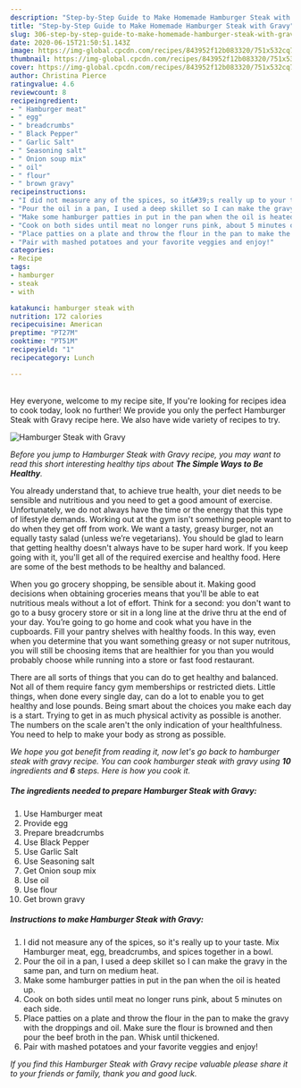 ```yaml
---
description: "Step-by-Step Guide to Make Homemade Hamburger Steak with Gravy"
title: "Step-by-Step Guide to Make Homemade Hamburger Steak with Gravy"
slug: 306-step-by-step-guide-to-make-homemade-hamburger-steak-with-gravy
date: 2020-06-15T21:50:51.143Z
image: https://img-global.cpcdn.com/recipes/843952f12b083320/751x532cq70/hamburger-steak-with-gravy-recipe-main-photo.jpg
thumbnail: https://img-global.cpcdn.com/recipes/843952f12b083320/751x532cq70/hamburger-steak-with-gravy-recipe-main-photo.jpg
cover: https://img-global.cpcdn.com/recipes/843952f12b083320/751x532cq70/hamburger-steak-with-gravy-recipe-main-photo.jpg
author: Christina Pierce
ratingvalue: 4.6
reviewcount: 8
recipeingredient:
- " Hamburger meat"
- " egg"
- " breadcrumbs"
- " Black Pepper"
- " Garlic Salt"
- " Seasoning salt"
- " Onion soup mix"
- " oil"
- " flour"
- " brown gravy"
recipeinstructions:
- "I did not measure any of the spices, so it&#39;s really up to your taste. Mix Hamburger meat, egg, breadcrumbs, and spices together in a bowl."
- "Pour the oil in a pan, I used a deep skillet so I can make the gravy in the same pan, and turn on medium heat."
- "Make some hamburger patties in put in the pan when the oil is heated up."
- "Cook on both sides until meat no longer runs pink, about 5 minutes on each side."
- "Place patties on a plate and throw the flour in the pan to make the gravy with the droppings and oil. Make sure the flour is browned and then pour the beef broth in the pan. Whisk until thickened."
- "Pair with mashed potatoes and your favorite veggies and enjoy!"
categories:
- Recipe
tags:
- hamburger
- steak
- with

katakunci: hamburger steak with 
nutrition: 172 calories
recipecuisine: American
preptime: "PT27M"
cooktime: "PT51M"
recipeyield: "1"
recipecategory: Lunch

---
```

<br>
Hey everyone, welcome to my recipe site, If you're looking for recipes idea to cook today, look no further! We provide you only the perfect Hamburger Steak with Gravy recipe here. We also have wide variety of recipes to try.
<br>


![Hamburger Steak with Gravy](https://img-global.cpcdn.com/recipes/843952f12b083320/751x532cq70/hamburger-steak-with-gravy-recipe-main-photo.jpg)

<i>Before you jump to Hamburger Steak with Gravy recipe, you may want to read this short interesting healthy tips about <strong>The Simple Ways to Be Healthy</strong>.</i>

You already understand that, to achieve true health, your diet needs to be sensible and nutritious and you need to get a good amount of exercise. Unfortunately, we do not always have the time or the energy that this type of lifestyle demands. Working out at the gym isn't something people want to do when they get off from work. We want a tasty, greasy burger, not an equally tasty salad (unless we’re vegetarians). You should be glad to learn that getting healthy doesn't always have to be super hard work. If you keep going with it, you'll get all of the required exercise and healthy food. Here are some of the best methods to be healthy and balanced.

When you go grocery shopping, be sensible about it. Making good decisions when obtaining groceries means that you'll be able to eat nutritious meals without a lot of effort. Think for a second: you don't want to go to a busy grocery store or sit in a long line at the drive thru at the end of your day. You’re going to go home and cook what you have in the cupboards. Fill your pantry shelves with healthy foods. In this way, even when you determine that you want something greasy or not super nutritous, you will still be choosing items that are healthier for you than you would probably choose while running into a store or fast food restaurant.

There are all sorts of things that you can do to get healthy and balanced. Not all of them require fancy gym memberships or restricted diets. Little things, when done every single day, can do a lot to enable you to get healthy and lose pounds. Being smart about the choices you make each day is a start. Trying to get in as much physical activity as possible is another. The numbers on the scale aren't the only indication of your healthfulness. You need to help to make your body as strong as possible. 


<i>We hope you got benefit from reading it, now let's go back to hamburger steak with gravy recipe. You can cook hamburger steak with gravy using <strong>10</strong> ingredients and <strong>6</strong> steps. Here is how you cook it.
</i>

##### The ingredients needed to prepare Hamburger Steak with Gravy:

1. Use  Hamburger meat
1. Provide  egg
1. Prepare  breadcrumbs
1. Use  Black Pepper
1. Use  Garlic Salt
1. Use  Seasoning salt
1. Get  Onion soup mix
1. Use  oil
1. Use  flour
1. Get  brown gravy


##### Instructions to make Hamburger Steak with Gravy:

1. I did not measure any of the spices, so it&#39;s really up to your taste. Mix Hamburger meat, egg, breadcrumbs, and spices together in a bowl.
1. Pour the oil in a pan, I used a deep skillet so I can make the gravy in the same pan, and turn on medium heat.
1. Make some hamburger patties in put in the pan when the oil is heated up.
1. Cook on both sides until meat no longer runs pink, about 5 minutes on each side.
1. Place patties on a plate and throw the flour in the pan to make the gravy with the droppings and oil. Make sure the flour is browned and then pour the beef broth in the pan. Whisk until thickened.
1. Pair with mashed potatoes and your favorite veggies and enjoy!


<i>If you find this Hamburger Steak with Gravy recipe valuable please share it to your friends or family, thank you and good luck.</i>
